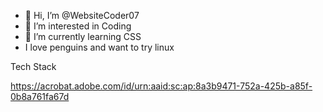 - 👋 Hi, I’m @WebsiteCoder07
- 👀 I’m interested in Coding
- 🌱 I’m currently learning CSS
- I love penguins and want to try linux
<!---
WebsiteCoder07/WebsiteCoder07 is a ✨ special ✨ repository because its `README.md` (this file) appears on your GitHub profile.
You can click the Preview link to take a look at your changes.
--->

Tech Stack

https://acrobat.adobe.com/id/urn:aaid:sc:ap:8a3b9471-752a-425b-a85f-0b8a761fa67d
